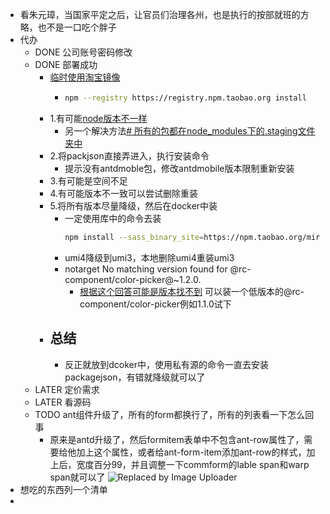 - 看朱元璋，当国家平定之后，让官员们治理各州，也是执行的按部就班的方略，也不是一口吃个胖子
- 代办
	- DONE 公司账号密码修改
	- DONE 部署成功
		- [临时使用淘宝镜像](https://blog.csdn.net/cedricdx/article/details/102857766#:~:text=npm%E4%B8%8B%E8%BD%BD%E4%B8%9C%E8%A5%BF%E7%9A%84%E6%97%B6%E5%80%99%E5%B0%B1%E6%98%AF%E4%BC%9A%E6%AF%94%E8%BE%83%E6%85%A2%EF%BC%8C%E4%B8%80%E8%88%AC%E6%88%91%E4%BB%AC%E4%BC%9A%E4%BD%BF%E7%94%A8%20%E6%B7%98%E5%AE%9D%E9%95%9C%E5%83%8F%20%E5%8F%AF%E4%BB%A5%E6%8F%90%E9%AB%98%E4%B8%8B%E8%BD%BD%E9%80%9F%E5%BA%A6%EF%BC%9B%20%E4%B8%B4%E6%97%B6%E4%BD%BF%E7%94%A8%E6%B7%98%E5%AE%9D%E9%95%9C%E5%83%8F%20npm%20--registry,https%3A%2F%2Fregistry.npm.taobao.org%20install%20express%201%20%E4%B8%8A%E9%9D%A2%E7%9A%84%E8%AF%AD%E5%8F%A5%E5%B0%B1%E6%98%AF%E4%BD%BF%E7%94%A8%E6%B7%98%E5%AE%9D%E9%95%9C%E5%83%8F%EF%BC%8C%E7%84%B6%E5%90%8E%E4%BB%A5%20express%20%E4%B8%BA%E4%BE%8B%E6%9D%A5%E8%BF%9B%E8%A1%8C%E4%B8%8B%E8%BD%BD%EF%BC%9B)
			- ```bash
			  npm --registry https://registry.npm.taobao.org install
			  ```
		- 1.有可能[node版本不一样](https://blog.csdn.net/u011215669/article/details/82080336)
			- 另一个解决方法[# 所有的包都在node_modules下的.staging文件夹中](https://blog.csdn.net/ljlhnick/article/details/113522807)
		- 2.将packjson直接弄进入，执行安装命令
			- 提示没有antdmoble包，修改antdmobile版本限制重新安装
		- 3.有可能是空间不足
		- 4.有可能版本不一致可以尝试删除重装
		- 5.将所有版本尽量降级，然后在docker中装
			- 一定使用库中的命令去装
			  ```bash
			  npm install --sass_binary_site=https://npm.taobao.org/mirrors/node-sass/ --registry=http://nexus.xin.com:8083/repository/xinnpm-aliyun/
			  ```
			- umi4降级到umi3，本地删除umi4重装umi3
			- notarget No matching version found for @rc-component/color-picker@~1.2.0.
				- [根据这个回答可能是版本找不到](https://github.com/ant-design/ant-design/issues/42440) 可以装一个低版本的@rc-component/color-picker例如1.1.0试下
		- ## 总结
			- 反正就放到dcoker中，使用私有源的命令一直去安装packagejson，有错就降级就可以了
	- LATER 定价需求
	- LATER 看源码
	- TODO ant组件升级了，所有的form都换行了，所有的列表看一下怎么回事
		- 原来是antd升级了，然后formitem表单中不包含ant-row属性了，需要给他加上这个属性，或者给ant-form-item添加ant-row的样式，加上后，宽度百分99，并且调整一下commform的lable span和warp span就可以了
		  ![Replaced by Image Uploader](https://s2.loli.net/2023/06/07/vpsG5yZmIF7dk8P.png)
- 想吃的东西列一个清单
-